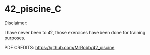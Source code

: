 # 42_piscine_C

Disclaimer:

I have never been to 42, those exercices have been done for training purposes.

PDF CREDITS: https://github.com/MrRobb/42_piscine
